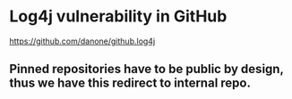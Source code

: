 # Log4j vulnerability in GitHub
https://github.com/danone/github.log4j

## Pinned repositories have to be public by design, thus we have this redirect to internal repo.
